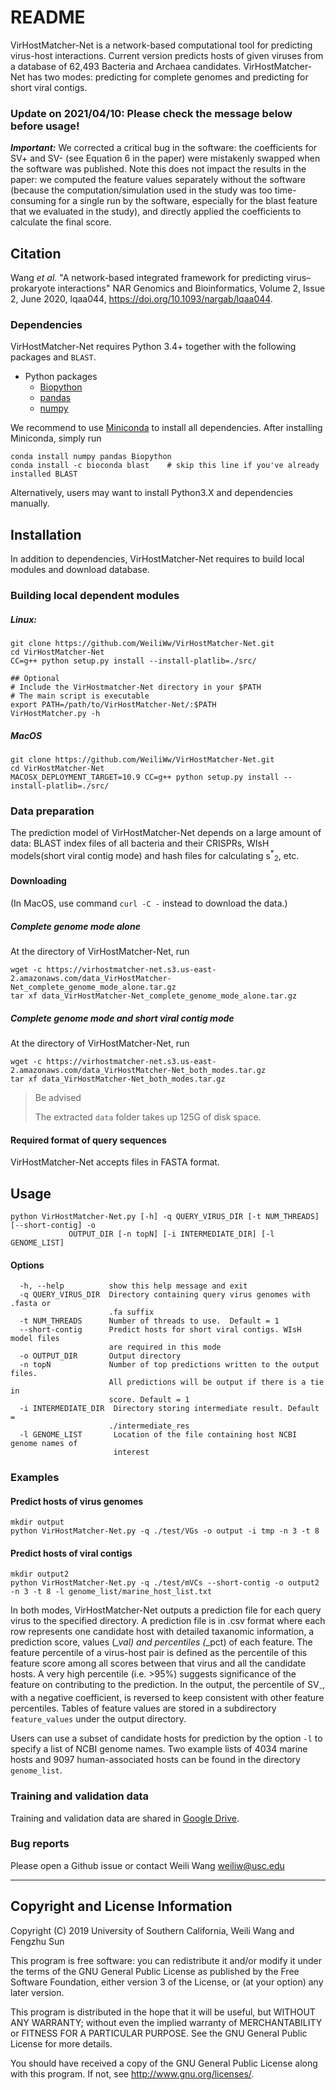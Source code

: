 # README

VirHostMatcher-Net is a network-based computational tool for predicting virus-host interactions. Current version predicts hosts of given viruses from a database of 62,493 Bacteria and Archaea candidates. VirHostMatcher-Net has two modes: predicting for complete genomes and predicting for short viral contigs.

### Update on 2021/04/10: Please check the message below before usage!
***Important:*** We corrected a critical bug in the software: the coefficients for SV+ and SV- (see Equation 6 in the paper) were mistakenly swapped when the software was published. Note this does not impact the results in the paper: we computed the feature values separately without the software (because the computation/simulation used in the study was too time-consuming for a single run by the software, especially for the blast feature that we evaluated in the study), and directly applied the coefficients to calculate the final score. 

## Citation
Wang *et al.* "A network-based integrated framework for predicting virus–prokaryote interactions" NAR Genomics and Bioinformatics, Volume 2, Issue 2, June 2020, lqaa044, https://doi.org/10.1093/nargab/lqaa044.


### Dependencies

VirHostMatcher-Net requires Python 3.4+ together with the following packages and `BLAST`.

* Python packages
    + [Biopython](http://biopython.org/wiki/Download)
    + [pandas](https://pandas.pydata.org/) 
    + [numpy](https://www.scipy.org/scipylib/download.html)

We recommend to use [Miniconda](https://conda.io/miniconda.html) to install all dependencies. After installing Miniconda, simply run
```
conda install numpy pandas Biopython 
conda install -c bioconda blast    # skip this line if you've already installed BLAST
``` 

Alternatively, users may want to install Python3.X and dependencies manually. 

## Installation
In addition to dependencies, VirHostMatcher-Net requires to build local modules and download database.

### Building local dependent modules
##### Linux: 
```
git clone https://github.com/WeiliWw/VirHostMatcher-Net.git 
cd VirHostMatcher-Net
CC=g++ python setup.py install --install-platlib=./src/

## Optional
# Include the VirHostmatcher-Net directory in your $PATH
# The main script is executable
export PATH=/path/to/VirHostMatcher-Net/:$PATH
VirHostMatcher.py -h
```
##### MacOS
```
git clone https://github.com/WeiliWw/VirHostMatcher-Net.git
cd VirHostMatcher-Net
MACOSX_DEPLOYMENT_TARGET=10.9 CC=g++ python setup.py install --install-platlib=./src/
```

### Data preparation
The prediction model of VirHostMatcher-Net depends on a large amount of data: BLAST index files of all bacteria and their CRISPRs, WIsH models(short viral contig mode) and hash files for calculating s<sup>*</sup><sub>2</sub>, etc.

#### Downloading
(In MacOS, use command `curl -C -` instead to download the data.)

##### Complete genome mode alone
At the directory of VirHostMatcher-Net, run
```
wget -c https://virhostmatcher-net.s3.us-east-2.amazonaws.com/data_VirHostMatcher-Net_complete_genome_mode_alone.tar.gz    
tar xf data_VirHostMatcher-Net_complete_genome_mode_alone.tar.gz
```

##### Complete genome mode and short viral contig mode
At the directory of VirHostMatcher-Net, run
```
wget -c https://virhostmatcher-net.s3.us-east-2.amazonaws.com/data_VirHostMatcher-Net_both_modes.tar.gz    
tar xf data_VirHostMatcher-Net_both_modes.tar.gz
```

> Be advised
>
> The extracted `data` folder takes up 125G of disk space.

#### Required format of query sequences
VirHostMatcher-Net accepts files in FASTA format.


## Usage 
    python VirHostMatcher-Net.py [-h] -q QUERY_VIRUS_DIR [-t NUM_THREADS] [--short-contig] -o
                 OUTPUT_DIR [-n topN] [-i INTERMEDIATE_DIR] [-l GENOME_LIST]
#### Options
      -h, --help          show this help message and exit
      -q QUERY_VIRUS_DIR  Directory containing query virus genomes with .fasta or
                          .fa suffix
      -t NUM_THREADS      Number of threads to use.  Default = 1
      --short-contig      Predict hosts for short viral contigs. WIsH model files
                          are required in this mode
      -o OUTPUT_DIR       Output directory
      -n topN             Number of top predictions written to the output files.
                          All predictions will be output if there is a tie in 
                          score. Default = 1
      -i INTERMEDIATE_DIR  Directory storing intermediate result. Default =
                          ./intermediate_res                   
      -l GENOME_LIST       Location of the file containing host NCBI genome names of
                           interest

### Examples

#### Predict hosts of virus genomes
```
mkdir output
python VirHostMatcher-Net.py -q ./test/VGs -o output -i tmp -n 3 -t 8
```

#### Predict hosts of viral contigs
```
mkdir output2
python VirHostMatcher-Net.py -q ./test/mVCs --short-contig -o output2 -n 3 -t 8 -l genome_list/marine_host_list.txt
```



In both modes, VirHostMatcher-Net outputs a prediction file for each query virus to the specified directory. A prediction file is in .csv format where each row represents one candidate host with detailed taxanomic information, a prediction score, values (*_val) and percentiles (*_pct) of each feature. The feature percentile of a virus-host pair is defined as the percentile of this feature score among all scores between that virus and all the candidate hosts. A very high percentile (i.e. >95%) suggests significance of the feature on contributing to the prediction. In the output, the percentile of SV<sub>-</sub>, with a negative coefficient, is reversed to keep consistent with other feature percentiles. Tables of feature values are stored in a subdirectory `feature_values` under the output directory.

Users can use a subset of candidate hosts for prediction by the option `-l` to specify a list of NCBI genome names. Two example lists of 4034 marine hosts and 9097 human-associated hosts can be found in the directory `genome_list`.  

### Training and validation data
Training and validation data are shared in [Google Drive](https://drive.google.com/drive/folders/1ilhe-xPQa89jZL8C33NgHNcymz-hkTEC?usp=sharing).

### Bug reports
Please open a Github issue or contact Weili Wang weiliw@usc.edu

-----------------------------------------------------------------------------------------------
## Copyright and License Information
Copyright (C) 2019 University of Southern California, Weili Wang and Fengzhu Sun

This program is free software: you can redistribute it and/or modify it under the terms of the GNU General Public License as published by the Free Software Foundation, either version 3 of the License, or (at your option) any later version.

This program is distributed in the hope that it will be useful, but WITHOUT ANY WARRANTY; without even the implied warranty of MERCHANTABILITY or FITNESS FOR A PARTICULAR PURPOSE. See the GNU General Public License for more details.

You should have received a copy of the GNU General Public License along with this program. If not, see http://www.gnu.org/licenses/.
